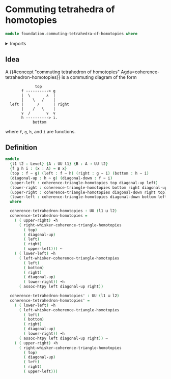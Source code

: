 # Commuting tetrahedra of homotopies

```agda
module foundation.commuting-tetrahedra-of-homotopies where
```

<details><summary>Imports</summary>

```agda
open import foundation.commuting-triangles-of-homotopies
open import foundation.universe-levels

open import foundation-core.homotopies
```

</details>

## Idea

A
{{#concept "commuting tetrahedron of homotopies" Agda=coherence-tetrahedron-homotopies}}
is a commuting diagram of the form

```text
             top
       f ----------> g
       |  \       ∧  |
       |    \   /    |
  left |      /      | right
       |    /   \    |
       ∨  /       ∨  ∨
       h ----------> i.
            bottom 
```

where `f`, `g`, `h`, and `i` are functions.

## Definition

```agda
module _
  {l1 l2 : Level} {A : UU l1} {B : A → UU l2}
  {f g h i : (x : A) → B x}
  (top : f ~ g) (left : f ~ h) (right : g ~ i) (bottom : h ~ i)
  (diagonal-up : h ~ g) (diagonal-down : f ~ i)
  (upper-left : coherence-triangle-homotopies top diagonal-up left)
  (lower-right : coherence-triangle-homotopies bottom right diagonal-up)
  (upper-right : coherence-triangle-homotopies diagonal-down right top)
  (lower-left : coherence-triangle-homotopies diagonal-down bottom left)
  where

  coherence-tetrahedron-homotopies : UU (l1 ⊔ l2)
  coherence-tetrahedron-homotopies =
    ( ( upper-right) ∙h
      ( right-whisker-coherence-triangle-homotopies
        ( top)
        ( diagonal-up)
        ( left)
        ( right)
        ( upper-left))) ~
    ( ( lower-left) ∙h
      ( left-whisker-coherence-triangle-homotopies
        ( left)
        ( bottom)
        ( right)
        ( diagonal-up)
        ( lower-right)) ∙h
      ( assoc-htpy left diagonal-up right))

  coherence-tetrahedron-homotopies' : UU (l1 ⊔ l2)
  coherence-tetrahedron-homotopies' =
    ( ( lower-left) ∙h
      ( left-whisker-coherence-triangle-homotopies
        ( left)
        ( bottom)
        ( right)
        ( diagonal-up)
        ( lower-right)) ∙h
      ( assoc-htpy left diagonal-up right)) ~
    ( ( upper-right) ∙h
      ( right-whisker-coherence-triangle-homotopies
        ( top)
        ( diagonal-up)
        ( left)
        ( right)
        ( upper-left)))
```
